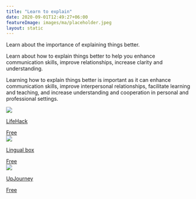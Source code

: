 ```yaml
---
title: "Learn to explain"
date: 2020-09-01T12:49:27+06:00
featureImage: images/ma/placeholder.jpeg
layout: static
---
```


Learn about the importance of explaining things better.

Learn about how to explain things better to help you enhance communication skills, improve relationships, increase clarity and understanding.

Learning how to explain things better is important as it can enhance communication skills, improve interpersonal relationships, facilitate learning and teaching, and increase understanding and cooperation in personal and professional settings.

<a class="ma-link" href="https://www.lifehack.org/710722/how-to-explain-things-better"><div class="ma-card ma-card-Learning"><div class="ma-icon"><img src ="/images/Icon-check - learning - opacity.svg"/></div><div class="ma-name"><p>LifeHack</p></div><div class="ma-paid-text"><span>Free</span></div></div></a><a class="ma-link" href="https://www.lingualbox.com/blog/tips-on-how-to-explain-succinctly-and-effectively-in-english"><div class="ma-card ma-card-Learning"><div class="ma-icon"><img src ="/images/Icon-check - learning - opacity.svg"/></div><div class="ma-name"><p>Lingual box</p></div><div class="ma-paid-text"><span>Free</span></div></div></a><a class="ma-link" href="https://upjourney.com/how-to-be-better-at-explaining-things"><div class="ma-card ma-card-Learning"><div class="ma-icon"><img src ="/images/Icon-check - learning - opacity.svg"/></div><div class="ma-name"><p>UpJourney</p></div><div class="ma-paid-text"><span>Free</span></div></div></a>  

<br/><br/>






